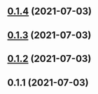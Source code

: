 ## [0.1.4](https://github.com/limaofeng/asany-sortable/compare/v0.1.3...v0.1.4) (2021-07-03)



## [0.1.3](https://github.com/limaofeng/asany-sortable/compare/v0.1.2...v0.1.3) (2021-07-03)



## [0.1.2](https://github.com/limaofeng/asany-sortable/compare/v0.1.1...v0.1.2) (2021-07-03)



## 0.1.1 (2021-07-03)



